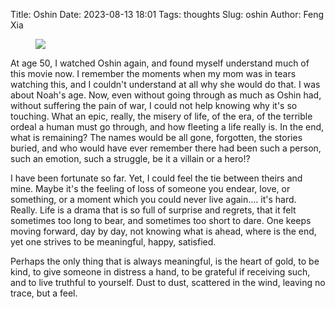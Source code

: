 Title: Oshin
Date: 2023-08-13 18:01
Tags: thoughts
Slug: oshin
Author: Feng Xia

<figure class="col s12">
  <img src="images/DSC_4127.JPG"/>
</figure>

At age 50, I watched Oshin again, and found myself understand much of
this movie now. I remember the moments when my mom was in tears
watching this, and I couldn't understand at all why she would do
that. I was about Noah's age. Now, even without going through as much
as Oshin had, without suffering the pain of war, I could not help
knowing why it's so touching. What an epic, really, the misery of
life, of the era, of the terrible ordeal a human must go through, and
how fleeting a life really is. In the end, what is remaining? The
names would be all gone, forgotten, the stories buried, and who would
have ever remember there had been such a person, such an emotion, such
a struggle, be it a villain or a hero!?

I have been fortunate so far. Yet, I could feel the tie between theirs
and mine. Maybe it's the feeling of loss of someone you endear, love, or
something, or a moment which you could never live again.... it's
hard. Really. Life is a drama that is so full of surprise and regrets,
that it felt sometimes too long to bear, and sometimes too short to
dare. One keeps moving forward, day by day, not knowing what is ahead,
where is the end, yet one strives to be meaningful, happy,
satisfied.

Perhaps the only thing that is always meaningful, is the heart of
gold, to be kind, to give someone in distress a hand, to be grateful
if receiving such, and to live truthful to yourself. Dust to dust,
scattered in the wind, leaving no trace, but a feel.
